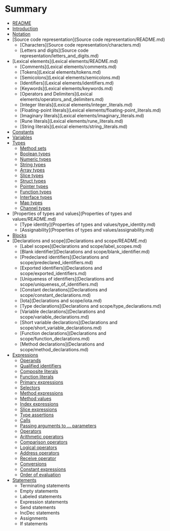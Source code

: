 # Summary

* [README](README.md)
* [Introduction](Introduction/README.md)
* [Notation](Notation/README.md)
* [Source code representation](Source code representation/README.md)
   * [Characters](Source code representation/characters.md)
   * [Letters and digits](Source code representation/letters_and_digits.md)
* [Lexical elements](Lexical elements/README.md)
   * [Comments](Lexical elements/comments.md)
   * [Tokens](Lexical elements/tokens.md)
   * [Semicolons](Lexical elements/semicolons.md)
   * [Identifiers](Lexical elements/identifiers.md)
   * [Keywords](Lexical elements/keywords.md)
   * [Operators and Delimiters](Lexical elements/operators_and_delimiters.md)
   * [Integer literals](Lexical elements/integer_literals.md)
   * [Floating-point literals](Lexical elements/floating-point_literals.md)
   * [Imaginary literals](Lexical elements/imaginary_literals.md)
   * [Rune literals](Lexical elements/rune_literals.md)
   * [String literals](Lexical elements/string_literals.md)
* [Constants](Constatns/README.md)
* [Variables](Variables/README.md)
* [Types](Types/README.md)
   * [Method sets](Types/method_sets.md)
   * [Boolean types](Types/boolean_types.md)
   * [Numeric types](Types/numeric_types.md)
   * [String types](Types/string_types.md)
   * [Array types](Types/array_types.md)
   * [Slice types](Types/slice_types.md)
   * [Struct types](Types/struct_types.md)
   * [Pointer types](Types/pointer_types.md)
   * [Function types](Types/function_types.md)
   * [Interface types](Types/interface_types.md)
   * [Map types](Types/map_types.md)
   * [Channel types](Types/channel_types.md)
* [Properties of types and values](Properties of types and values/README.md)
   * [Type identity](Properties of types and values/type_identity.md)
   * [Assignability](Properties of types and values/assignability.md)
* [Blocks](Blocks/README.md)
* [Declarations and scope](Declarations and scope/README.md)
   * [Label scopes](Declarations and scope/label_scopes.md)
   * [Blank identifier](Declarations and scope/blank_identifier.md)
   * [Predeclared identifiers](Declarations and scope/predeclared_identifiers.md)
   * [Exported identifiers](Declarations and scope/exported_identifiers.md)
   * [Uniqueness of identifiers](Declarations and scope/uniqueness_of_identifiers.md)
   * [Constant declarations](Declarations and scope/constant_declarations.md)
   * [Iota](Declarations and scope/iota.md)
   * [Type declarations](Declarations and scope/type_declarations.md)
   * [Variable declarations](Declarations and scope/variable_declarations.md)
   * [Short variable declarations](Declarations and scope/short_variable_declarations.md)
   * [Function declarations](Declarations and scope/function_declarations.md)
   * [Method declarations](Declarations and scope/method_declarations.md)
* [Expressions](Expressions/README.md)
   * [Operands](Expressions/operands.md)
   * [Qualified identifiers](Expressions/qualified_identifiers.md)
   * [Composite literals](Expressions/composite_literals.md)
   * [Function literals](Expressions/function_literals.md)
   * [Primary expressions](Expressions/primary_expressions.md)
   * [Selectors](Expressions/selectors.md)
   * [Method expressions](Expressions/method_expressions.md)
   * [Method values](Expressions/method_values.md)
   * [Index expressions](Expressions/index_expressions.md)
   * [Slice expressions](Expressions/slice_expressions.md)
   * [Type assertions](Expressions/type_assertions.md)
   * [Calls](Expressions/calls.md)
   * [Passing arguments to ... parameters](Expressions/passing_arguments_to__parameters.md)
   * [Operators](Expressions/operators.md)
   * [Arithmetic operators](Expressions/arithmetic_operators.md)
   * [Comparison operators](Expressions/comparison_operators.md)
   * [Logical operators](Expressions/logical_operators.md)
   * [Address operators](Expressions/address_operators.md)
   * [Receive operator](Expressions/receive_operator.md)
   * [Conversions](Expressions/conversions.md)
   * [Constant expressions](Expressions/constant_expressions.md)
   * [Order of evaluation](Expressions/order_of_evaluation.md)
* [Statements](Statements/README.md)
   * Terminating statements
   * Empty statements
   * Labeled statements
   * Expression statements
   * Send statements
   * IncDec statements
   * Assignments
   * If statements


